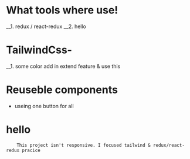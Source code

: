 # What tools where use! 
__1. redux / react-redux
__2. hello

# TailwindCss- 
__1. some color add in extend feature & use this

# Reuseble components
* useing one button for all

<h1>hello</h1>




        This project isn't responsive. I focused tailwind & redux/react-redux pracice
